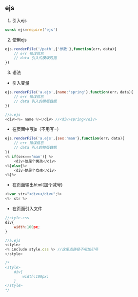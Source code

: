## ejs

1. 引入ejs

```js
const ejs=require('ejs')
```

2. 使用ejs

```js
ejs.renderFile('/path',{'参数'},function(err，data){
    // err 错误信息
    // data 引入的模版数据
})
```

3. 语法

* 引入变量

```js
ejs.renderFile('a.ejs',{name:'spring'},function(err，data){
    // err 错误信息
    // data 引入的模版数据
})

//a.ejs
<div><%= name %></div> //<div>spring</div>
```

* 在页面中写js（不用写=）

```js
ejs.renderFile('a.ejs',{sex:'man'},function(err，data){
    // err 错误信息
    // data 引入的模版数据
})
<% if(sex==='man'){ %>
    <div>他是个男孩</div>
<%}else{%>
    <div>她是个女孩</div>
<%}%>
```

* 在页面输出html(加个减号)

```js
<%var str="<div></div>";%>
<%- str %>
```

* 在页面引入文件

```js
//style.css
div{
    width:100px;
}

//a.ejs
<style>
<% include style.css %> //这里点路径不用加引号
</style>

/*
<style>
    div{
        width:100px;
    }
</style>
*/
```


